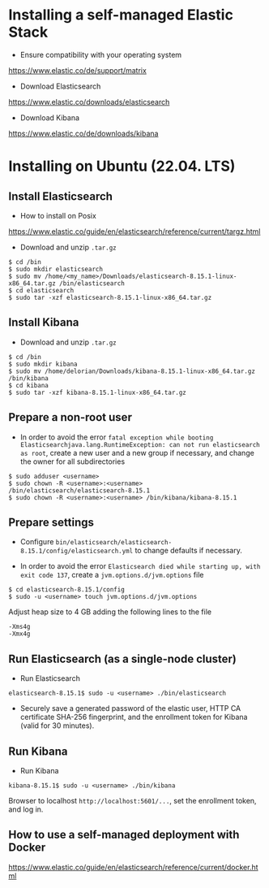 # Installing a self-managed Elastic Stack

- Ensure compatibility with your operating system

https://www.elastic.co/de/support/matrix

- Download Elasticsearch

https://www.elastic.co/downloads/elasticsearch

- Download Kibana

https://www.elastic.co/de/downloads/kibana

# Installing on Ubuntu (22.04. LTS)

## Install Elasticsearch

- How to install on Posix

https://www.elastic.co/guide/en/elasticsearch/reference/current/targz.html

- Download and unzip `.tar.gz`

```unix
$ cd /bin
$ sudo mkdir elasticsearch
$ sudo mv /home/<my_name>/Downloads/elasticsearch-8.15.1-linux-x86_64.tar.gz /bin/elasticsearch
$ cd elasticsearch
$ sudo tar -xzf elasticsearch-8.15.1-linux-x86_64.tar.gz
```

## Install Kibana

- Download and unzip `.tar.gz`

```unix
$ cd /bin
$ sudo mkdir kibana
$ sudo mv /home/delorian/Downloads/kibana-8.15.1-linux-x86_64.tar.gz /bin/kibana
$ cd kibana
$ sudo tar -xzf kibana-8.15.1-linux-x86_64.tar.gz
```

## Prepare a non-root user

- In order to avoid the error 
`fatal exception while booting Elasticsearchjava.lang.RuntimeException: can not run elasticsearch as root`,
create a new user and a new group if necessary, and change the owner for all subdirectories
```unix
$ sudo adduser <username>
$ sudo chown -R <username>:<username> /bin/elasticsearch/elasticsearch-8.15.1
$ sudo chown -R <username>:<username> /bin/kibana/kibana-8.15.1
```

## Prepare settings

- Configure `bin/elasticsearch/elasticsearch-8.15.1/config/elasticsearch.yml` to change defaults if necessary.

- In order to avoid the error `Elasticsearch died while starting up, with exit code 137`, 
create a `jvm.options.d/jvm.options` file
```unix
$ cd elasticsearch-8.15.1/config
$ sudo -u <username> touch jvm.options.d/jvm.options
```
Adjust heap size to 4 GB adding the following lines to the file
```
-Xms4g
-Xmx4g
```

## Run Elasticsearch (as a single-node cluster)

- Run Elasticsearch
```unix
elasticsearch-8.15.1$ sudo -u <username> ./bin/elasticsearch
```

- Securely save a generated password of the elastic user, HTTP CA certificate SHA-256 fingerprint, 
and the enrollment token for Kibana (valid for 30 minutes).

## Run Kibana

- Run Kibana

```unix
kibana-8.15.1$ sudo -u <username> ./bin/kibana
```

Browser to localhost `http://localhost:5601/...`, set the enrollment token, and log in.

## How to use a self-managed deployment with Docker

https://www.elastic.co/guide/en/elasticsearch/reference/current/docker.html
